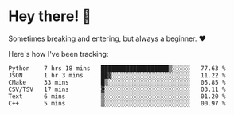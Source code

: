 # Hey there! 👋
Sometimes breaking and entering, but always a beginner. ❤️

Here's how I've been tracking:
<!--START_SECTION:waka-->

```text
Python    7 hrs 18 mins   ███████████████████▒░░░░░   77.63 %
JSON      1 hr 3 mins     ██▓░░░░░░░░░░░░░░░░░░░░░░   11.22 %
CMake     33 mins         █▒░░░░░░░░░░░░░░░░░░░░░░░   05.85 %
CSV/TSV   17 mins         ▓░░░░░░░░░░░░░░░░░░░░░░░░   03.11 %
Text      6 mins          ▒░░░░░░░░░░░░░░░░░░░░░░░░   01.20 %
C++       5 mins          ▒░░░░░░░░░░░░░░░░░░░░░░░░   00.97 %
```

<!--END_SECTION:waka-->

